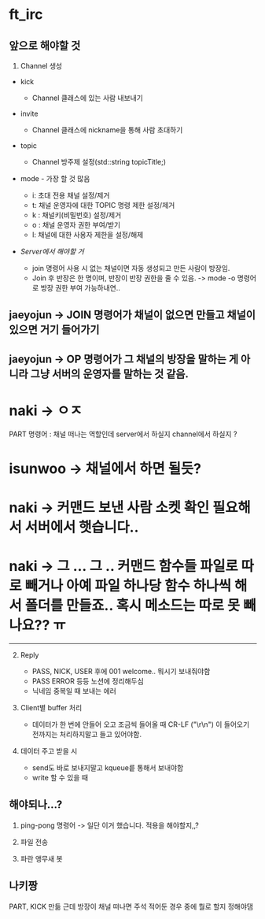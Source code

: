 # ft_irc

## 앞으로 해야할 것
1. Channel 생성 
- kick
    - Channel 클래스에 있는 사람 내보내기
-  invite
    - Channel 클래스에 nickname을 통해 사람 초대하기
-  topic
    - Channel 방주제 설정(std::string topicTitle;)
-  mode - 가장 할 것 많음
    - i: 초대 전용 채널 설정/제거
    - t: 채널 운영자에 대한 TOPIC 명령 제한 설정/제거
    - k : 채널키(비밀번호) 설정/제거
    - o : 채널 운영자 권한 부여/받기
    - l: 채널에 대한 사용자 제한을 설정/해제

- *Server에서 해야할 거*
    - join 명령어 사용 시 없는 채널이면 자동 생성되고 만든 사람이 방장임. 
    - Join 후 반장은 한 명이며, 반장이 반장 권한을 줄 수 있음.
	-> mode -o 명령어로 방장 권한 부여 가능하내연..

## jaeyojun -> JOIN 명령어가 채널이 없으면 만들고 채널이 있으면 거기 들어가기 

## jaeyojun -> OP 명령어가 그 채널의 방장을 말하는 게 아니라 그냥 서버의 운영자를 말하는 것 같음.
# naki -> ㅇㅈ 
PART 명령어 : 채널 떠나는 역할인데 server에서 하실지 channel에서 하실지 ?
# isunwoo -> 채널에서 하면 될듯?
# naki -> 커맨드 보낸 사람 소켓 확인 필요해서 서버에서 햇습니다..
# naki -> 그 ... 그 .. 커맨드 함수들 파일로 따로 빼거나 아예 파일 하나당 함수 하나씩 해서 폴더를 만들죠.. 혹시 메소드는 따로 못 빼나요?? ㅠ
---

2. Reply
    -  PASS, NICK, USER 후에 001 welcome.. 뭐시기 보내줘야함
    -  PASS ERROR 등등 노션에 정리해두심
    -  닉네임 중복일 때 보내는 에러

3. Client별 buffer 처리
    - 데이터가 한 번에 안들어 오고 조금씩 들어올 때 CR-LF ("\r\n") 이 들어오기 전까지는 처리하지말고 들고 있어야함.

4. 데이터 주고 받을 시
    -  send도 바로 보내지말고 kqueue릍 통해서 보내야함
    -  write 할 수 있을 때

## 해야되나...?

1. ping-pong 명령어 -> 일단 이거 했습니다. 적용을 해야할지,,?

2. 파일 전송

3. 파란 앵무새 봇

## 나키짱
PART, KICK 만듦
근데 방장이 채널 떠나면 주석 적어둔 경우 중에 뭘로 할지 정해야댐